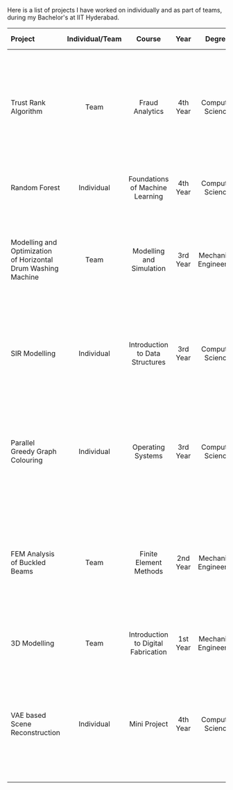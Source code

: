 Here is a list of projects I have worked on individually and as part of teams, during my Bachelor's at IIT Hyderabad.

| Project | Individual/Team | Course | Year | Degree | Code Language | Description |
| :--- | :---: | :---: | :---: | :---: | :---: |  :--- |
|Trust Rank Algorithm | Team | Fraud Analytics | 4th Year | Computer Science | Python | An iterative algorithm that gives the probability of a web page being spam based on an important observation - that good web pages rarely point to bad ones. |
|Random Forest | Individual | Foundations of Machine Learning | 4th Year | Computer Science | Python | Random Forest from Scratch performed on Spam classifier Data. |
|Modelling and Optimization of Horizontal Drum Washing Machine | Team | Modelling and Simulation | 3rd Year | Mechanical Engineering | MATLAB | Optimization (via Genetic Algorithm) of spring-damper system parameters in a rotating washing machine to reduce vibrations. |
|SIR Modelling | Individual | Introduction to Data Structures | 3rd Year | Computer Science | C | COVID Disease spread analysis of a population (interconnected graph) modelled via Susceptible-Infected-Recovered Model. |
|Parallel Greedy Graph Colouring | Individual | Operating Systems | 3rd Year | Computer Science | C++ | Using the power of Parallel computing to power a greedy algorithm to compute a suitable solution to Graph Colouring Problem |
|FEM Analysis of Buckled Beams | Team | Finite Element Methods | 2nd Year |Mechanical Engineering | MATLAB | Numerical analysis of buckling is performed using Finite Element Method technique. The solution is compared with the exact analytical solution. |
|3D Modelling | Team | Introduction to Digital Fabrication | 1st Year | Mechanical Engineering | STL | 3D Modelling of claw shape using Solid Edge framework. |
|VAE based Scene Reconstruction | Individual | Mini Project | 4th Year | Computer Science | Python | Variational Autoencoder based Latent space interpolation to construct intermittent-weather scenery images for supporting Autonomous driving database. |

